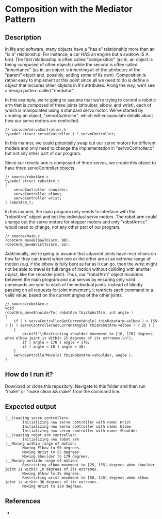# Composition with the Mediator Pattern

## Description

In life and software, many objects have a "has a" relationship more than an "is a" relationship. For instance, a car HAS an engine but a swallow IS A bird. The first relationship is often called "composition" (as in, an object is being composed of other objects) while the second is often called "inheritance" (as in, an object is inheriting all of the attributes of the "parent" object and, possibly, adding some of its own). Composition is rather easy to implement at this point since all we need to do is define a object that includes other objects in it's attributes. Along the way, we'll see a design pattern called "mediator".

In this example, we're going to assume that we're trying to control a robotic arm that is composed of three joints (shoulder, elbow, and wrist), each of which is manipulated using a standard servo motor. We've started by creating an object, "servoController", which will encapsulate details about how our servo motors are controlled.

```
// include/servoController.h
typedef struct servoController_t * servoController;
```

In this manner, we could potentially swap out our servo motors for different models and only need to change the implementation in "servoController.c" but not any other part of our program.

Since our robotic arm is composed of three servos, we create this object to have three servoController objects.

```
// source/robotArm.c
typedef struct robotArm_t
{
    servoController shoulder;
    servoController elbow;
    servoController wrist;
} robotArm_t;
```
In this manner, the main program only needs to interface with the "robotArm" object and not the individual servo motors. The robot arm could change out the servo motors for stepper motors and only "robotArm.c" would need to change, not any other part of our program.

```
// source/main.c
robotArm_moveElbowTo(arm, 90);
robotArm_moveWristTo(arm, 55);
```

Additionally, we're going to assume that adjacent joints have restrictions on how far they can travel when one or the other are at an extreme range of motion (e.g. if the elbow is fully bent as far as it can go, then the wrist might not be able to travel _its_ full range of motion without colliding with another object, like the shoulder joint). Thus, our "robotArm" object _mediates_ between the main program and our servos by ensuring only valid commands are sent to each of the individual joints. Instead of blindly passing on all requests for joint movement, it restricts each command to a valid value, based on the current angles of the other joints.

```
// source/robotArm.c
void
robotArm_moveShoulderTo( robotArm thisRobotArm, int angle )
{
    if ( ( servoControllerGetCurrentAngle( thisRobotArm->elbow ) > 155 ) || ( servoControllerGetCurrentAngle( thisRobotArm->elbow ) < 25 ) )
    {
        printf("\tRestricting shoulder movement to [10, 170] degrees when elbow joint is within 25 degrees of its extremes.\n");
        if ( angle > 170 ) angle = 170;
        if ( angle < 10 ) angle = 10;
    }
    servoControllerMoveTo( thisRobotArm->shoulder, angle );
}
```

## How do I run it?

Download or clone this repository. Navigate to this folder and then run "make" or "make clean && make" from the command line.

## Expected output

```
|__Creating servo controllers:
        Initializing new servo controller with name: Wrist
        Initializing new servo controller with name: Elbow
        Initializing new servo controller with name: Shoulder
|__Creating robot arm controller:
        Initializing new robot arm
|__Moving within range of motion:
        Moving Elbow to 90 degrees.
        Moving Wrist to 55 degrees.
        Moving Shoulder to 179 degrees.
|__Moving outside range of motion:
        Restricting elbow movement to [25, 155] degrees when shoulder joint is within 10 degrees of its extremes.
        Moving Elbow to 25 degrees.
        Restricting wrist movement to [50, 130] degrees when elbow joint is within 30 degrees of its extremes.
        Moving Wrist to 130 degrees.
```

## References
- 